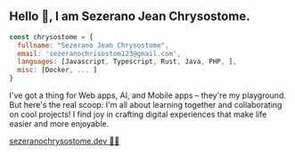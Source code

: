 ## Hello :wave:, I am Sezerano Jean Chrysostome.

```javascript
const chrysostome = {
  fullname: "Sezerano Jean Chrysostome",
  email: 'sezeranochrisostom123@gmail.com',
  languages: [Javascript, Typescript, Rust, Java, PHP, ],
  misc: [Docker, ... ]
}
```

I've got a thing for Web apps, AI, and Mobile apps – they're my playground. But here's the real scoop: I'm all about learning together and collaborating on cool projects! I find joy in crafting digital experiences that make life easier and more enjoyable.

[sezeranochrysostome.dev 🙏🏼](http://sezeranochrysostome.dev/)
